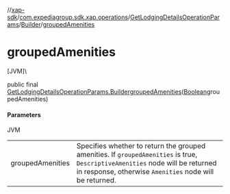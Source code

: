 //[xap-sdk](../../../../index.md)/[com.expediagroup.sdk.xap.operations](../../index.md)/[GetLodgingDetailsOperationParams](../index.md)/[Builder](index.md)/[groupedAmenities](grouped-amenities.md)

# groupedAmenities

[JVM]\

public final [GetLodgingDetailsOperationParams.Builder](index.md)[groupedAmenities](grouped-amenities.md)([Boolean](https://docs.oracle.com/javase/8/docs/api/java/lang/Boolean.html)groupedAmenities)

#### Parameters

JVM

| | |
|---|---|
| groupedAmenities | Specifies whether to return the grouped amenities. If `groupedAmenities` is true, `DescriptiveAmenities` node will be returned in response, otherwise `Amenities` node will be returned. |
